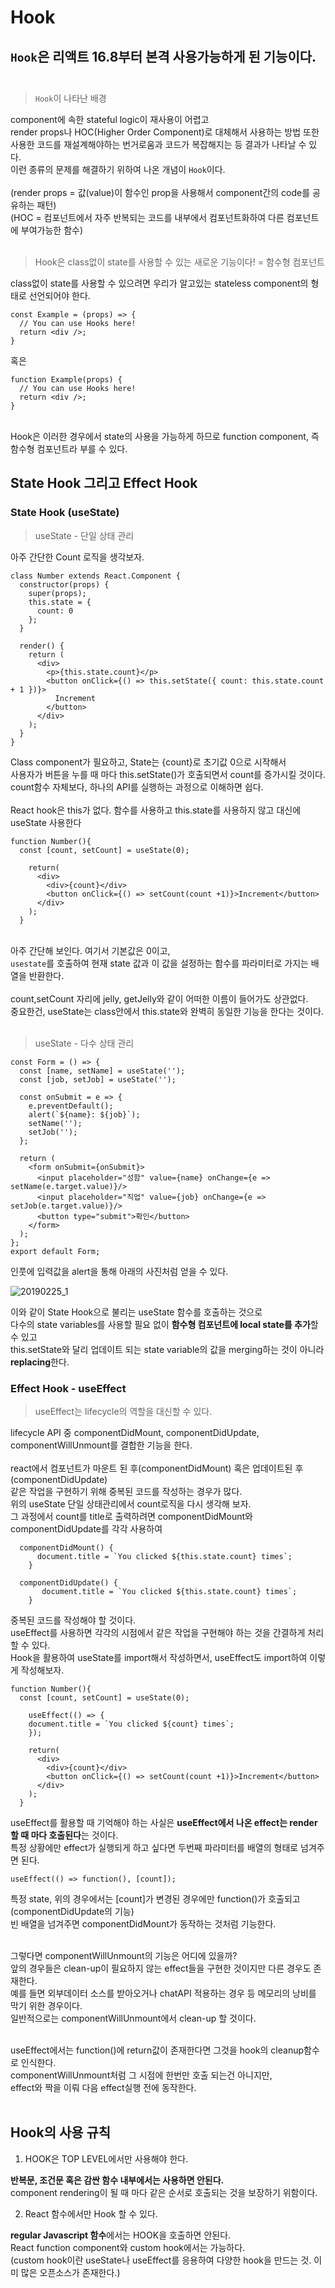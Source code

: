 # Hook

## `Hook`은 리액트 16.8부터 본격 사용가능하게 된 기능이다.<br><br>

>`Hook`이 나타난 배경<br>

component에 속한 stateful logic이 재사용이 어렵고 <br>
render props나 HOC(Higher Order Component)로 대체해서 사용하는 방법 또한 <br>
사용한 코드를 재설계해야하는 번거로움과 코드가 복잡해지는 등 결과가 나타날 수 있다.<br>
이런 종류의 문제를 해결하기 위하여 나온 개념이 `Hook`이다.<br><br>
(render props = 값(value)이 함수인 prop을 사용해서 component간의 code를 공유하는 패턴)<br>
(HOC = 컴포넌트에서 자주 반복되는 코드를 내부에서 컴포넌트화하여 다른 컴포넌트에 부여가능한 함수)<br><br>

>Hook은 class없이 state를 사용할 수 있는 새로운 기능이다! = 함수형 컴포넌트 <br>

class없이 state를 사용할 수 있으려면 우리가 알고있는 stateless component의 형태로 선언되어야 한다.<br>
```
const Example = (props) => {
  // You can use Hooks here!
  return <div />;
}
```
혹은
```
function Example(props) {
  // You can use Hooks here!
  return <div />;
}
```
<br>
Hook은 이러한 경우에서 state의 사용을 가능하게 하므로 function component, 즉 함수형 컴포넌트라 부를 수 있다.<br>

## State Hook 그리고 Effect Hook

### State Hook (useState)

> useState - 단일 상태 관리

아주 간단한 Count 로직을 생각보자.<br>
```
class Number extends React.Component {
  constructor(props) {
    super(props);
    this.state = {
      count: 0
    };
  }

  render() {
    return (
      <div>
        <p>{this.state.count}</p>
        <button onClick={() => this.setState({ count: this.state.count + 1 })}>
          Increment
        </button>
      </div>
    );
  }
}
```

Class component가 필요하고, State는 {count}로 초기값 0으로 시작해서 <br>
사용자가 버튼을 누를 때 마다 this.setState()가 호출되면서 count를 증가시킬 것이다.<br>
count함수 자체보다, 하나의 API를 실행하는 과정으로 이해하면 쉽다.<br><br>
React hook은 this가 없다. 함수를 사용하고 this.state를 사용하지 않고 대신에 useState 사용한다<br>

```
function Number(){
  const [count, setCount] = useState(0);
  
    return(
      <div>
        <div>{count}</div>
        <button onClick={() => setCount(count +1)}>Increment</button>      
      </div>
    );
  }
  ```
  
<br>아주 간단해 보인다. 여기서 기본값은 0이고,<br>
`usestate`를 호출하여 현재 state 값과 이 값을 설정하는 함수를 파라미터로 가지는 배열을 반환한다.<br><br>
count,setCount 자리에 jelly, getJelly와 같이 어떠한 이름이 들어가도 상관없다.<br>
중요한건, useState는 class안에서 this.state와 완벽히 동일한 기능을 한다는 것이다.<br><br>

> useState - 다수 상태 관리

```
const Form = () => {
  const [name, setName] = useState('');
  const [job, setJob] = useState('');

  const onSubmit = e => {
    e.preventDefault();
    alert(`${name}: ${job}`);
    setName('');
    setJob('');
  };

  return (
    <form onSubmit={onSubmit}>
      <input placeholder="성함" value={name} onChange={e => setName(e.target.value)}/>
      <input placeholder="직업" value={job} onChange={e => setJob(e.target.value)}/>
      <button type="submit">확인</button>
    </form>
  );
};
export default Form;
```
인풋에 입력값을 alert을 통해 아래의 사진처럼 얻을 수 있다.<br>

![20190225_1](https://github.com/WonjeongPark/whatIThink/blob/master/20190225_1.png?raw=true)

이와 같이 State Hook으로 불리는 useState 함수를 호출하는 것으로<br>
다수의 state variables를 사용할 필요 없이 **함수형 컴포넌트에 local state를 추가**할 수 있고<br>
this.setState와 달리 업데이트 되는 state variable의 값을 merging하는 것이 아니라 **replacing**한다.<br>

### Effect Hook - useEffect

> useEffect는 lifecycle의 역할을 대신할 수 있다.

lifecycle API 중 componentDidMount, componentDidUpdate, componentWillUnmount를 결합한 기능을 한다.<br><br>
react에서 컴포넌트가 마운트 된 후(componentDidMount) 혹은 업데이트된 후(componentDidUpdate)<br>
같은 작업을 구현하기 위해 중복된 코드를 작성하는 경우가 많다.<br>
위의 useState 단일 상태관리에서 count로직을 다시 생각해 보자.<br>
그 과정에서 count를 title로 출력하려면 componentDidMount와 componentDidUpdate를 각각 사용하여
```
  componentDidMount() {
      document.title = `You clicked ${this.state.count} times`;
    }

  componentDidUpdate() {
       document.title = `You clicked ${this.state.count} times`;
    }
```

중복된 코드를 작성해야 할 것이다.<br>
useEffect를 사용하면 각각의 시점에서 같은 작업을 구현해야 하는 것을 간결하게 처리할 수 있다.<br>
Hook을 활용하여 useState를 import해서 작성하면서, useEffect도 import하여 이렇게 작성해보자.<br>

```
function Number(){
  const [count, setCount] = useState(0);
  
    useEffect(() => {
    document.title = `You clicked ${count} times`;
    });
  
    return(
      <div>
        <div>{count}</div>
        <button onClick={() => setCount(count +1)}>Increment</button>      
      </div>
    );
  }

```

useEffect를 활용할 때 기억해야 하는 사실은 **useEffect에서 나온 effect는 render할 때 마다 호출된다**는 것이다.<br>
특정 상황에만 effect가 실행되게 하고 싶다면 두번째 파라미터를 배열의 형태로 넘겨주면 된다.<br>

`useEffect(() => function(), [count]);`

특정 state, 위의 경우에서는 [count]가 변경된 경우에만 function()가 호출되고(componentDidUpdate의 기능)<br>
빈 배열을 넘겨주면 componentDidMount가 동작하는 것처럼 기능한다.<br><br>

그렇다면 componentWillUnmount의 기능은 어디에 있을까?<br>
앞의 경우들은 clean-up이 필요하지 않는 effect들을 구현한 것이지만 다른 경우도 존재한다.<br>
예를 들면 외부데이터 소스를 받아오거나 chatAPI 적용하는 경우 등 메모리의 낭비를 막기 위한 경우이다.<br>
일반적으로는 componentWillUnmount에서 clean-up 할 것이다.<br><br>

useEffect에서는 function()에 return값이 존재한다면 그것을 hook의 cleanup함수로 인식한다.<br>
componentWillUnmount처럼 그 시점에 한번만 호출 되는건 아니지만,<br>
effect와 짝을 이뤄 다음 effect실행 전에 동작한다.<br><br>

## Hook의 사용 규칙

1. HOOK은 TOP LEVEL에서만 사용해야 한다.<br>

**반복문, 조건문 혹은 감싼 함수 내부에서는 사용하면 안된다.**<br>
component rendering이 될 때 마다 같은 순서로 호출되는 것을 보장하기 위함이다.<br>

2. React 함수에서만 Hook 할 수 있다.<br>

**regular Javascript 함수**에서는 HOOK을 호출하면 안된다.<br>
React function component와 custom hook에서는 가능하다.<br>
(custom hook이란 useState나 useEffect를 응용하여 다양한 hook을 만드는 것. 이미 많은 오픈소스가 존재한다.)
<br><br><br><br>
